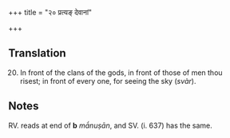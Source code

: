 +++
title = "२० प्रत्यङ् देवानां"

+++
## Translation
20. In front of the clans of the gods, in front of those of men thou  
risest; in front of every one, for seeing the sky (*svàr*).

## Notes
RV. reads at end of **b** *mā́nuṣān*, and SV. (i. 637) has the same.
